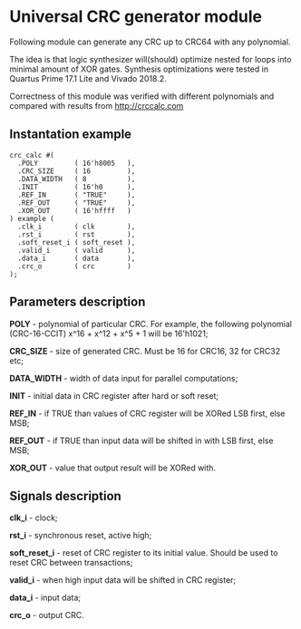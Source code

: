 Universal CRC generator module
==============================

Following module can generate any CRC up to CRC64 with any polynomial.

The idea is that logic synthesizer will(should) optimize nested for loops into minimal amount of XOR gates. Synthesis optimizations were tested in Quartus Prime 17.1 Lite and Vivado 2018.2.

Correctness of this module was verified with different polynomials and compared with results from http://crccalc.com

Instantation example
--------------------

    crc_calc #(
      .POLY         ( 16'h8005   ),
      .CRC_SIZE     ( 16         ),
      .DATA_WIDTH   ( 8          ),
      .INIT         ( 16'h0      ),
      .REF_IN       ( "TRUE"     ),
      .REF_OUT      ( "TRUE"     ),
      .XOR_OUT      ( 16'hffff   )
    ) example (
      .clk_i        ( clk        ),
      .rst_i        ( rst        ),
      .soft_reset_i ( soft_reset ),
      .valid_i      ( valid      ),
      .data_i       ( data       ),
      .crc_o        ( crc        )
    );

Parameters description
----------------------

**POLY** - polynomial of particular CRC. For example, the following polynomial (CRC-16-CCIT) x^16 + x^12 + x^5 + 1 will be 16'h1021;

**CRC_SIZE** - size of generated CRC. Must be 16 for CRC16, 32 for CRC32 etc;

**DATA_WIDTH** - width of data input for parallel computations;

**INIT** - initial data in CRC register after hard or soft reset;

**REF_IN** - if TRUE than values of CRC register will be XORed LSB first, else MSB;

**REF_OUT** - if TRUE than input data will be shifted in with LSB first, else MSB;

**XOR_OUT** - value that output result will be XORed with.

Signals description
-------------------

**clk_i** - clock;

**rst_i** - synchronous reset, active high;

**soft_reset_i** - reset of CRC register to its initial value. Should be used to reset CRC between transactions;

**valid_i** - when high input data will be shifted in CRC register;

**data_i** - input data;

**crc_o** -  output CRC.
